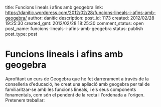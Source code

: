 title: Funcions lineals i afins amb geogebra
link: https://danitic.wordpress.com/2012/02/28/funcions-lineals-i-afins-amb-geogebra/
author: danitic
description: 
post_id: 1173
created: 2012/02/28 19:25:30
created_gmt: 2012/02/28 18:25:30
comment_status: open
post_name: funcions-lineals-i-afins-amb-geogebra
status: publish
post_type: post

# Funcions lineals i afins amb geogebra

Aprofitant un curs de Geogebra que he fet darrerament a través de la conselleria d'educació, he creat una apliació amb geogebra per tal de familiaritzar-se amb les funcions lineals, i els seus components fonamentals, com són el pendent de la recta i l'ordenada a l'origen. Pretenem treballar: